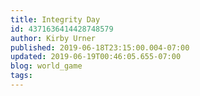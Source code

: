 ```yaml
---
title: Integrity Day
id: 4371636414428748579
author: Kirby Urner
published: 2019-06-18T23:15:00.004-07:00
updated: 2019-06-19T00:46:05.655-07:00
blog: world_game
tags: 
---
```



